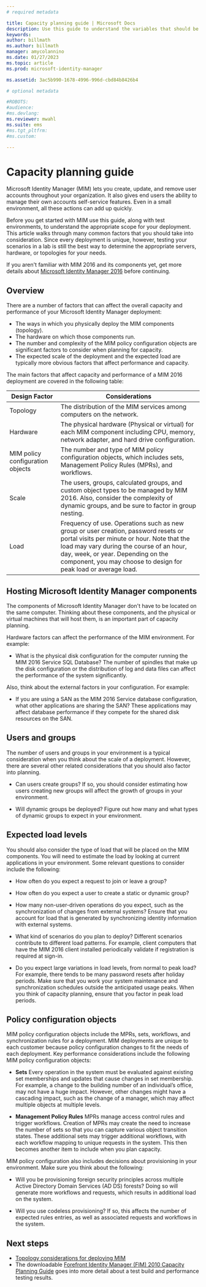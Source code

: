 ```yaml
---
# required metadata

title: Capacity planning guide | Microsoft Docs
description: Use this guide to understand the variables that should be considered before deploying MIM 2016, including load levels and policy decisions.
keywords:
author: billmath
ms.author: billmath
manager: amycolannino
ms.date: 01/27/2023
ms.topic: article
ms.prod: microsoft-identity-manager

ms.assetid: 3ac5b990-1678-4996-996d-cbd84b8426b4

# optional metadata

#ROBOTS:
#audience:
#ms.devlang:
ms.reviewer: mwahl
ms.suite: ems
#ms.tgt_pltfrm:
#ms.custom:

---
```

# Capacity planning guide

Microsoft Identity Manager (MIM) lets you create, update, and remove user accounts throughout your organization. It also gives end users the ability to manage their own accounts self-service features. Even in a small environment, all these actions can add up quickly.

Before you get started with MIM use this guide, along with test environments, to understand the appropriate scope for your deployment. This article walks through many common factors that you should take into consideration. Since every deployment is unique, however, testing your scenarios in a lab is still the best way to determine the appropriate servers, hardware, or topologies for your needs.

If you aren't familiar with MIM 2016 and its components yet, get more details about [Microsoft Identity Manager 2016](microsoft-identity-manager-2016.md) before continuing.

## Overview

There are a number of factors that can affect the overall capacity and performance of your Microsoft Identity Manager deployment:

- The ways in which you physically deploy the MIM components (topology).
- The hardware on which those components run.
- The number and complexity of the MIM policy configuration objects are significant factors to consider when planning for capacity.
- The expected scale of the deployment and the expected load are typically more obvious factors that affect performance and capacity.

The main factors that affect capacity and performance of a MIM 2016 deployment are covered in the following table:

| Design Factor | Considerations |
| ------------- | -------------- |
| Topology | The distribution of the MIM services among computers on the network. |
| Hardware | The physical hardware (Physical or virtual) for each MIM component including CPU, memory, network adapter, and hard drive configuration. |
| MIM policy configuration objects | The number and type of MIM policy configuration objects, which includes sets, Management Policy Rules (MPRs), and workflows. |
| Scale | The users, groups, calculated groups, and custom object types to be managed by MIM 2016. Also, consider the complexity of dynamic groups, and be sure to factor in group nesting. |
| Load | Frequency of use. Operations such as new group or user creation, password resets or portal visits per minute or hour. Note that the load may vary during the course of an hour, day, week, or year. Depending on the component, you may choose to design for peak load or average load. |

## Hosting Microsoft Identity Manager components

The components of Microsoft Identity Manager don't have to be located on the same computer. Thinking about these components, and the physical or virtual machines that will host them, is an important part of capacity planning.

Hardware factors can affect the performance of the MIM environment. For example:

- What is the physical disk configuration for the computer running the MIM 2016 Service SQL Database? The number of spindles that make up the disk configuration or the distribution of log and data files can affect the performance of the system significantly.

Also, think about the external factors in your configuration. For example:

- If you are using a SAN as the MIM 2016 Service database configuration, what other applications are sharing the SAN? These applications may affect database performance if they compete for the shared disk resources on the SAN.

## Users and groups

The number of users and groups in your environment is a typical consideration when you think about the scale of a deployment. However, there are several other related considerations that you should also factor into planning.

- Can users create groups? If so, you should consider estimating how users creating new groups will affect the growth of groups in your environment.

- Will dynamic groups be deployed? Figure out how many and what types of dynamic groups to expect in your environment.

## Expected load levels

You should also consider the type of load that will be placed on the MIM components. You will need to estimate the load by looking at current applications in your environment. Some relevant questions to consider include the following:

- How often do you expect a request to join or leave a group?

- How often do you expect a user to create a static or dynamic group?

- How many non-user-driven operations do you expect, such as the synchronization of changes from external systems? Ensure that you account for load that is generated by synchronizing identity information with external systems.

- What kind of scenarios do you plan to deploy? Different scenarios contribute to different load patterns. For example, client computers that have the MIM 2016 client installed periodically validate if registration is required at sign-in.

- Do you expect large variations in load levels, from normal to peak load? For example, there tends to be many password resets after holiday periods. Make sure that you work your system maintenance and synchronization schedules outside the anticipated usage peaks. When you think of capacity planning, ensure that you factor in peak load periods.

## Policy configuration objects

MIM policy configuration objects include the MPRs, sets, workflows, and synchronization rules for a deployment. MIM deployments are unique to each customer because policy configuration changes to fit the needs of each deployment. Key performance considerations include the following MIM policy configuration objects:

- **Sets** Every operation in the system must be evaluated against existing set memberships and updates that cause changes in set membership. For example, a change to the building number of an individual’s office, may not have a huge impact. However, other changes might have a cascading impact, such as the change of a manager, which may affect multiple objects at multiple levels.

- **Management Policy Rules** MPRs manage access control rules and trigger workflows. Creation of MPRs may create the need to increase the number of sets so that you can capture various object transition states. These additional sets may trigger additional workflows, with each workflow mapping to unique requests in the system. This then becomes another item to include when you plan capacity.

MIM policy configuration also includes decisions about provisioning in your environment. Make sure you think about the following:

- Will you be provisioning foreign security principles across multiple Active Directory Domain Services (AD DS) forests? Doing so will generate more workflows and requests, which results in additional load on the system.

- Will you use codeless provisioning? If so, this affects the number of expected rules entries, as well as associated requests and workflows in the system.

## Next steps

- [Topology considerations for deploying MIM](topology-considerations.md)
- The downloadable [Forefront Identity Manager (FIM) 2010 Capacity Planning Guide](https://www.microsoft.com/en-us/download/details.aspx?id=7437) goes into more detail about a test build and performance testing results.
